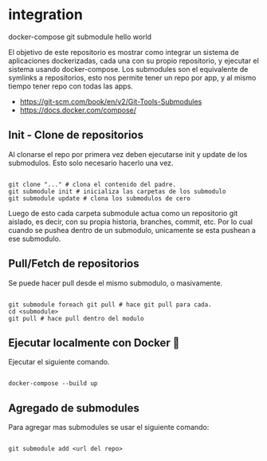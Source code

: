 # integration
docker-compose git submodule hello world

El objetivo de este repositorio es mostrar como integrar un sistema de aplicaciones dockerizadas,
cada una con su propio repositorio, y ejecutar el sistema usando docker-compose.
Los submodules son el equivalente de symlinks a repositorios, esto nos permite tener un repo por app, 
y al mismo tiempo tener repo con todas las apps.

* https://git-scm.com/book/en/v2/Git-Tools-Submodules
* https://docs.docker.com/compose/

## Init - Clone de repositorios
Al clonarse el repo por primera vez deben ejecutarse init y update de los submodulos.
Esto solo necesario hacerlo una vez.
```

git clone "..." # clona el contenido del padre.
git submodule init # inicializa las carpetas de los submodulo
git submodule update # clona los submodulos de cero

```

Luego de esto cada carpeta submodule actua como un repositorio git aislado, es decir, con su propia historia, branches, commit, etc. 
Por lo cual cuando se pushea dentro de un submodulo, unicamente se esta pushean a ese submodulo.

## Pull/Fetch de repositorios
Se puede hacer pull desde el mismo submodulo, o masivamente.

```

git submodule foreach git pull # hace git pull para cada.
cd <submodule>
git pull # hace pull dentro del modulo

```
## Ejecutar localmente con Docker 🚀
Ejecutar el siguiente comando.

```

docker-compose --build up

```

## Agregado de submodules
Para agregar mas submodules se usar el siguiente comando:

```

git submodule add <url del repo>

```
